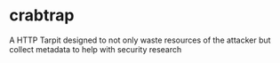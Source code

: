 # crabtrap
A HTTP Tarpit designed to not only waste resources of the attacker but collect metadata to help with security research
